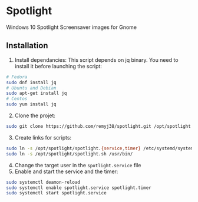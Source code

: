 # Spotlight
Windows 10 Spotlight Screensaver images for Gnome

## Installation

1. Install dependancies: 
This script depends on jq binary. You need to install it before launching the script:
```bash
# Fedora
sudo dnf install jq
# Ubuntu and Debian
sudo apt-get install jq
# Centos
sudo yum install jq
```

2. Clone the projet:
```bash
sudo git clone https://github.com/remyj38/spotlight.git /opt/spotlight
```
3. Create links for scripts:
```bash
sudo ln -s /opt/spotlight/spotlight.{service,timer} /etc/systemd/system/
sudo ln -s /opt/spotlight/spotlight.sh /usr/bin/
```
4. Change the target user in the `spotlight.service` file
5. Enable and start the service and the timer:
```bash
sudo systemctl deamon-reload
sudo systemctl enable spotlight.service spotlight.timer
sudo systemctl start spotlight.service
```

